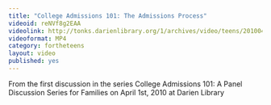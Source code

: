 ```yaml
---
title: "College Admissions 101: The Admissions Process"
videoid: reNVf8g2EAA
videolink: http://tonks.darienlibrary.org/1/archives/video/teens/20100402_college_admissions_101.mp4
videoformat: MP4
category: fortheteens
layout: video
published: yes
---
```


From the first discussion in the series College Admissions 101: A Panel Discussion Series for Families on April 1st, 2010 at Darien Library